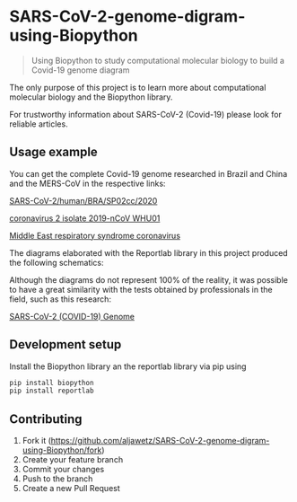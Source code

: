 # SARS-CoV-2-genome-digram-using-Biopython
> Using Biopython to study computational molecular biology to build a Covid-19 genome diagram

The only purpose of this project is to learn more about computational molecular biology and the Biopython library.

For trustworthy information about SARS-CoV-2 (Covid-19) please look for reliable articles.

## Usage example

You can get the complete Covid-19 genome researched in Brazil and China and the MERS-CoV in the respective links:

[SARS-CoV-2/human/BRA/SP02cc/2020](https://www.ncbi.nlm.nih.gov/nuccore/MT350282)

[coronavirus 2 isolate 2019-nCoV WHU01](https://www.ncbi.nlm.nih.gov/nuccore/MN988668)

[Middle East respiratory syndrome coronavirus](https://www.ncbi.nlm.nih.gov/nuccore/KJ477102)

The diagrams elaborated with the Reportlab library in this project produced the following schematics:

Although the diagrams do not represent 100% of the reality, it was possible to have a great similarity with the tests obtained by professionals in the field, such as this research:

[SARS-CoV-2 (COVID-19) Genome](https://www.snapgene.com/resources/coronavirus-resources/?resource=SARS-CoV-2_(COVID-19)_Genome)


## Development setup

Install the Biopython library an the reportlab library via pip using
```sh
pip install biopython
pip install reportlab
```

## Contributing

1. Fork it (<https://github.com/aljawetz/SARS-CoV-2-genome-digram-using-Biopython/fork>)
2. Create your feature branch
3. Commit your changes
4. Push to the branch
5. Create a new Pull Request
